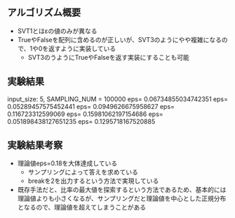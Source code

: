 ## アルゴリズム概要
- SVT1とはεの値のみが異なる
- TrueやFalseを配列に含めるのが正しいが、SVT3のようにやや複雑になるので、1や0を返すように実装している
    - SVT3のうようにTrueやFalseを返す実装にすることも可能

## 実験結果
input_size: 5, SAMPLING_NUM = 100000
eps= 0.06734855034742351
eps= 0.05289457575452441
eps= 0.0949626675958627
eps= 0.116723312599069
eps= 0.15981062197154686
eps= 0.051898438127651235
eps= 0.1295718167520885

## 実験結果考察
- 理論値eps=0.18を大体達成している
    - サンプリングによって答えを求めている
    - breakを2を出力するという方法で実現している
- 既存手法だと、比率の最大値を探索するという方法であるため、基本的には理論値よりも小さくなるが、サンプリングだと理論値を中心とした正規分布となるので、理論値を超えてしまうことがある
